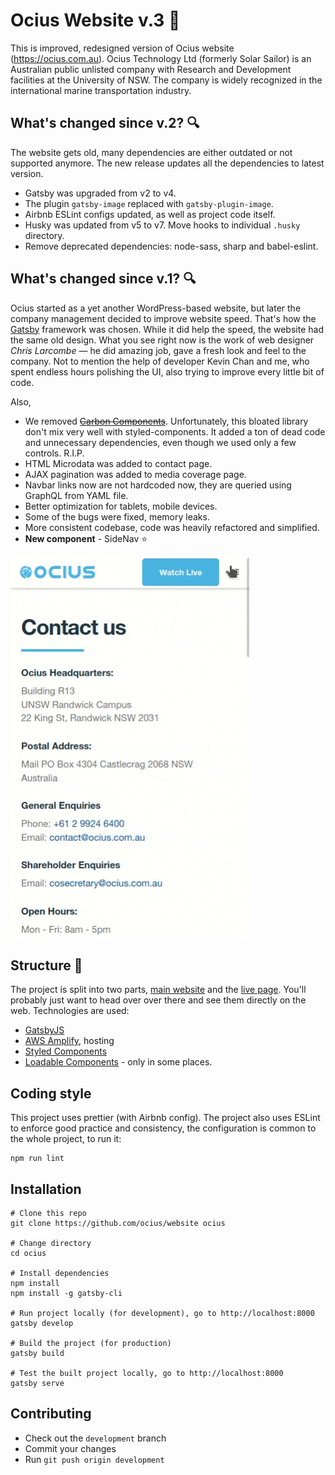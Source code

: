 # Ocius Website v.3 🚀

This is improved, redesigned version of Ocius website (https://ocius.com.au). Ocius Technology Ltd (formerly Solar Sailor) is an Australian public unlisted company with Research and Development facilities at the University of NSW. The company is widely recognized in the international marine transportation industry.

## What's changed since v.2? 🔍

The website gets old, many dependencies are either outdated or not supported anymore. The new release updates all the dependencies to latest version.

- Gatsby was upgraded from v2 to v4.
- The plugin `gatsby-image` replaced with `gatsby-plugin-image`.
- Airbnb ESLint configs updated, as well as project code itself.
- Husky was updated from v5 to v7. Move hooks to individual `.husky` directory.
- Remove deprecated dependencies: node-sass, sharp and babel-eslint.

## What's changed since v.1? 🔍

Ocius started as a yet another WordPress-based website, but later the company management decided to improve website speed. That's how the [Gatsby](https://www.gatsbyjs.com/) framework was chosen. While it did help the speed, the website had the same old design. What you see right now is the work of web designer *Chris Larcombe* — he did amazing job, gave a fresh look and feel to the company. Not to mention the help of developer Kevin Chan and me, who spent endless hours polishing the UI, also trying to improve every little bit of code.

Also,

- We removed ~~[Carbon Components](https://www.carbondesignsystem.com/)~~. Unfortunately, this bloated library don't mix very well with styled-components. It added a ton of dead code and unnecessary dependencies, even though we used only a few controls. R.I.P.
- HTML Microdata was added to contact page.
- AJAX pagination was added to media coverage page.
- Navbar links now are not hardcoded now, they are queried using GraphQL from YAML file.
- Better optimization for tablets, mobile devices.
- Some of the bugs were fixed, memory leaks.
- More consistent codebase, code was heavily refactored and simplified.
- **New component** - SideNav ⭐

![Image of SideNav component](./sidenav.gif)

## Structure 📖

The project is split into two parts, [main website](https://ocius.com.au) and the [live page](https://ocius.com.au/live). You'll probably just want to head over over there and see them directly on the web. Technologies are used:
- [GatsbyJS](https://www.gatsbyjs.org)
- [AWS Amplify](https://aws.amazon.com/amplify/), hosting
- [Styled Components](https://styled-components.com)
- [Loadable Components](https://loadable-components.com) - only in some places.

## Coding style

This project uses prettier (with Airbnb config). The project also uses ESLint to enforce good practice and consistency, the configuration is common to the whole project, to run it:

```
npm run lint
```

## Installation

```
# Clone this repo
git clone https://github.com/ocius/website ocius

# Change directory
cd ocius

# Install dependencies
npm install
npm install -g gatsby-cli

# Run project locally (for development), go to http://localhost:8000
gatsby develop

# Build the project (for production)
gatsby build

# Test the built project locally, go to http://localhost:8000
gatsby serve
```

## Contributing 

- Check out the `development` branch 
- Commit your changes 
- Run `git push origin development`

